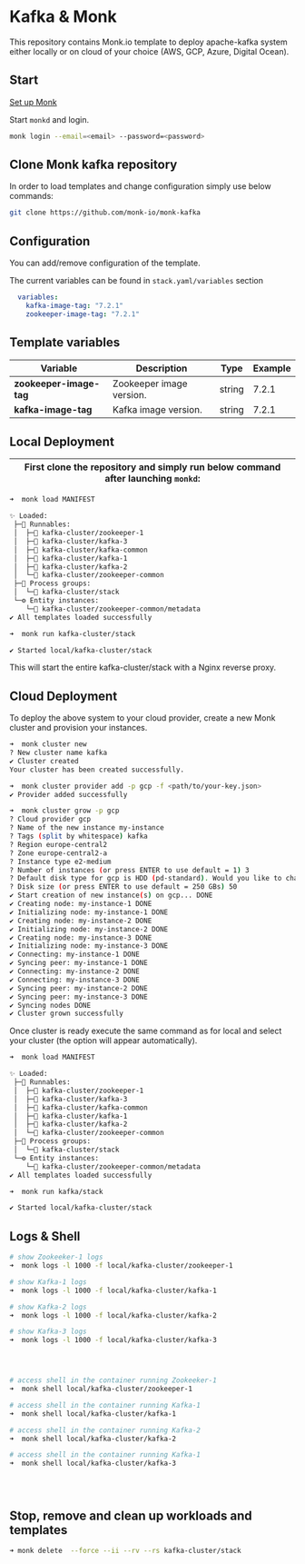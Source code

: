 # Kafka & Monk

This repository contains Monk.io template to deploy apache-kafka system either locally or on cloud of your choice (AWS, GCP, Azure, Digital Ocean).

## Start

[Set up Monk](https://docs.monk.io/docs/monk-in-10/)

Start `monkd` and login.

```bash
monk login --email=<email> --password=<password>
```

## Clone Monk kafka repository

In order to load templates and change configuration simply use below commands:

```bash
git clone https://github.com/monk-io/monk-kafka

```

## Configuration

You can add/remove configuration of the template.

The current variables can be found in `stack.yaml/variables` section

```yaml
  variables:
    kafka-image-tag: "7.2.1"
    zookeeper-image-tag: "7.2.1"
```

## Template variables

| Variable                | Description              | Type   | Example |
| ----------------------- | ------------------------ | ------ | ------- |
| **zookeeper-image-tag** | Zookeeper image version. | string | 7.2.1   |
| **kafka-image-tag**     | Kafka image version.     | string | 7.2.1   |

## Local Deployment

| First clone the repository  and simply run below command after launching `monkd`: |
| :-------------------------------------------------------------------------------: |

```bash
➜  monk load MANIFEST

✨ Loaded:
 ├─🔩 Runnables:
 │  ├─🧩 kafka-cluster/zookeeper-1
 │  ├─🧩 kafka-cluster/kafka-3
 │  ├─🧩 kafka-cluster/kafka-common
 │  ├─🧩 kafka-cluster/kafka-1
 │  ├─🧩 kafka-cluster/kafka-2
 │  └─🧩 kafka-cluster/zookeeper-common
 ├─🔗 Process groups:
 │  └─🧩 kafka-cluster/stack
 └─⚙️ Entity instances:
    └─🧩 kafka-cluster/zookeeper-common/metadata
✔ All templates loaded successfully

➜  monk run kafka-cluster/stack

✔ Started local/kafka-cluster/stack

```

This will start the entire kafka-cluster/stack with a Nginx reverse proxy.

## Cloud Deployment

To deploy the above system to your cloud provider, create a new Monk cluster and provision your instances.

```bash
➜  monk cluster new
? New cluster name kafka
✔ Cluster created
Your cluster has been created successfully.

➜  monk cluster provider add -p gcp -f <path/to/your-key.json>
✔ Provider added successfully

➜  monk cluster grow -p gcp
? Cloud provider gcp
? Name of the new instance my-instance
? Tags (split by whitespace) kafka
? Region europe-central2
? Zone europe-central2-a
? Instance type e2-medium
? Number of instances (or press ENTER to use default = 1) 3
? Default disk type for gcp is HDD (pd-standard). Would you like to change it? No
? Disk size (or press ENTER to use default = 250 GBs) 50
✔ Start creation of new instance(s) on gcp... DONE
✔ Creating node: my-instance-1 DONE
✔ Initializing node: my-instance-1 DONE
✔ Creating node: my-instance-2 DONE
✔ Initializing node: my-instance-2 DONE
✔ Creating node: my-instance-3 DONE
✔ Initializing node: my-instance-3 DONE
✔ Connecting: my-instance-1 DONE
✔ Syncing peer: my-instance-1 DONE
✔ Connecting: my-instance-2 DONE
✔ Connecting: my-instance-3 DONE
✔ Syncing peer: my-instance-2 DONE
✔ Syncing peer: my-instance-3 DONE
✔ Syncing nodes DONE
✔ Cluster grown successfully
```

Once cluster is ready execute the same command as for local and select your cluster (the option will appear automatically).

```bash
➜  monk load MANIFEST

✨ Loaded:
 ├─🔩 Runnables:
 │  ├─🧩 kafka-cluster/zookeeper-1
 │  ├─🧩 kafka-cluster/kafka-3
 │  ├─🧩 kafka-cluster/kafka-common
 │  ├─🧩 kafka-cluster/kafka-1
 │  ├─🧩 kafka-cluster/kafka-2
 │  └─🧩 kafka-cluster/zookeeper-common
 ├─🔗 Process groups:
 │  └─🧩 kafka-cluster/stack
 └─⚙️ Entity instances:
    └─🧩 kafka-cluster/zookeeper-common/metadata
✔ All templates loaded successfully

➜  monk run kafka/stack

✔ Started local/kafka-cluster/stack

```

## Logs & Shell

```bash
# show Zookeeker-1 logs
➜  monk logs -l 1000 -f local/kafka-cluster/zookeeper-1

# show Kafka-1 logs
➜  monk logs -l 1000 -f local/kafka-cluster/kafka-1

# show Kafka-2 logs
➜  monk logs -l 1000 -f local/kafka-cluster/kafka-2

# show Kafka-3 logs
➜  monk logs -l 1000 -f local/kafka-cluster/kafka-3




# access shell in the container running Zookeeker-1
➜  monk shell local/kafka-cluster/zookeeper-1

# access shell in the container running Kafka-1
➜  monk shell local/kafka-cluster/kafka-1

# access shell in the container running Kafka-2
➜  monk shell local/kafka-cluster/kafka-2

# access shell in the container running Kafka-1
➜  monk shell local/kafka-cluster/kafka-3





```

## Stop, remove and clean up workloads and templates

```bash
➜ monk delete  --force --ii --rv --rs kafka-cluster/stack
```
